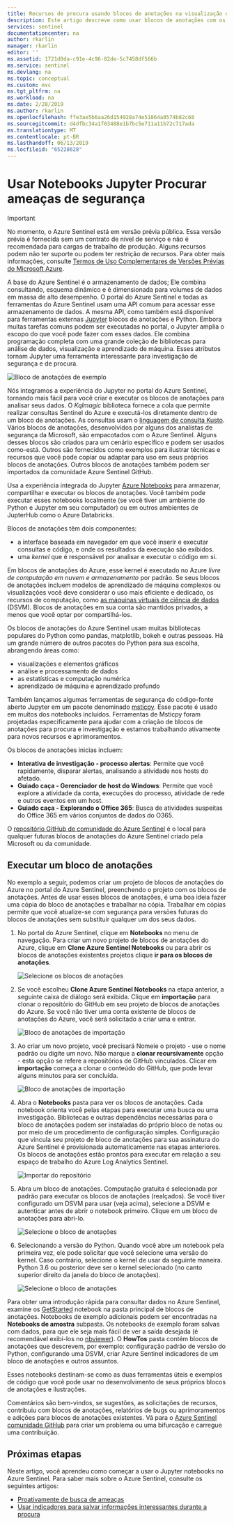 ```yaml
---
title: Recursos de procura usando blocos de anotações na visualização do Azure Sentinel | Microsoft Docs
description: Este artigo descreve como usar blocos de anotações com os recursos de procura Sentinel do Azure.
services: sentinel
documentationcenter: na
author: rkarlin
manager: rkarlin
editor: ''
ms.assetid: 1721d0da-c91e-4c96-82de-5c7458df566b
ms.service: sentinel
ms.devlang: na
ms.topic: conceptual
ms.custom: mvc
ms.tgt_pltfrm: na
ms.workload: na
ms.date: 2/28/2019
ms.author: rkarlin
ms.openlocfilehash: ffe3ae5b6aa26d154928a74e51864a0574b82c68
ms.sourcegitcommit: d4dfbc34a1f03488e1b7bc5e711a11b72c717ada
ms.translationtype: MT
ms.contentlocale: pt-BR
ms.lasthandoff: 06/13/2019
ms.locfileid: "65228628"
---
```

# <a name="use-jupyter-notebooks-to-hunt-for-security-threats"></a>Usar Notebooks Jupyter Procurar ameaças de segurança

> [!IMPORTANT]
> No momento, o Azure Sentinel está em versão prévia pública.
> Essa versão prévia é fornecida sem um contrato de nível de serviço e não é recomendada para cargas de trabalho de produção. Alguns recursos podem não ter suporte ou podem ter restrição de recursos.
> Para obter mais informações, consulte [Termos de Uso Complementares de Versões Prévias do Microsoft Azure](https://azure.microsoft.com/support/legal/preview-supplemental-terms/).

A base do Azure Sentinel é o armazenamento de dados; Ele combina consultando, esquema dinâmico e é dimensionada para volumes de dados em massa de alto desempenho. O portal do Azure Sentinel e todas as ferramentas do Azure Sentinel usam uma API comum para acessar esse armazenamento de dados. A mesma API, como também está disponível para ferramentas externas [Jupyter](https://jupyter.org/) blocos de anotações e Python. Embora muitas tarefas comuns podem ser executadas no portal, o Jupyter amplia o escopo do que você pode fazer com esses dados. Ele combina programação completa com uma grande coleção de bibliotecas para análise de dados, visualização e aprendizado de máquina. Esses atributos tornam Jupyter uma ferramenta interessante para investigação de segurança e de procura.

![Bloco de anotações de exemplo](./media/notebooks/sentinel-nb-mapandtimeline.png)

Nós integramos a experiência do Jupyter no portal do Azure Sentinel, tornando mais fácil para você criar e executar os blocos de anotações para analisar seus dados. O *Kqlmagic* biblioteca fornece a cola que permite realizar consultas Sentinel do Azure e executá-los diretamente dentro de um bloco de anotações. As consultas usam o [linguagem de consulta Kusto](https://kusto.azurewebsites.net/docs/query/index.html). Vários blocos de anotações, desenvolvidos por alguns dos analistas de segurança da Microsoft, são empacotados com o Azure Sentinel. Alguns desses blocos são criados para um cenário específico e podem ser usados como-está. Outros são fornecidos como exemplos para ilustrar técnicas e recursos que você pode copiar ou adaptar para uso em seus próprios blocos de anotações. Outros blocos de anotações também podem ser importados da comunidade Azure Sentinel GitHub.

Usa a experiência integrada do Jupyter [Azure Notebooks](https://notebooks.azure.com/) para armazenar, compartilhar e executar os blocos de anotações. Você também pode executar esses notebooks localmente (se você tiver um ambiente do Python e Jupyter em seu computador) ou em outros ambientes de JupterHub como o Azure Databricks.

Blocos de anotações têm dois componentes:

- a interface baseada em navegador em que você inserir e executar consultas e código, e onde os resultados da execução são exibidos.
- uma *kernel* que é responsável por analisar e executar o código em si. 

Em blocos de anotações do Azure, esse kernel é executado no Azure *livre de computação em nuvem e armazenamento* por padrão. Se seus blocos de anotações incluem modelos de aprendizado de máquina complexos ou visualizações você deve considerar o uso mais eficiente e dedicado, os recursos de computação, como [as máquinas virtuais de ciência de dados](https://azure.microsoft.com/services/virtual-machines/data-science-virtual-machines/) (DSVM). Blocos de anotações em sua conta são mantidos privados, a menos que você optar por compartilhá-los.

Os blocos de anotações do Azure Sentinel usam muitas bibliotecas populares do Python como pandas, matplotlib, bokeh e outras pessoas. Há um grande número de outros pacotes do Python para sua escolha, abrangendo áreas como:

- visualizações e elementos gráficos
- análise e processamento de dados
- as estatísticas e computação numérica
- aprendizado de máquina e aprendizado profundo

Também lançamos algumas ferramentas de segurança do código-fonte aberto Jupyter em um pacote denominado [msticpy](https://github.com/Microsoft/msticpy/). Esse pacote é usado em muitos dos notebooks incluídos. Ferramentas de Msticpy foram projetadas especificamente para ajudar com a criação de blocos de anotações para procura e investigação e estamos trabalhando ativamente para novos recursos e aprimoramentos.

Os blocos de anotações inicias incluem:

- **Interativa de investigação - processo alertas**: Permite que você rapidamente, disparar alertas, analisando a atividade nos hosts do afetado.
- **Guiado caça - Gerenciador de host do Windows**: Permite que você explore a atividade da conta, execuções do processo, atividade de rede e outros eventos em um host.  
- **Guiado caça - Explorando o Office 365**: Busca de atividades suspeitas do Office 365 em vários conjuntos de dados do O365.

O [repositório GitHub de comunidade do Azure Sentinel](https://github.com/Azure/Azure-Sentinel) é o local para qualquer futuras blocos de anotações do Azure Sentinel criado pela Microsoft ou da comunidade.

## <a name="run-a-notebook"></a>Executar um bloco de anotações

No exemplo a seguir, podemos criar um projeto de blocos de anotações do Azure no portal do Azure Sentinel, preenchendo o projeto com os blocos de anotações. Antes de usar esses blocos de anotações, é uma boa ideia fazer uma cópia do bloco de anotações e trabalhar na cópia. Trabalhar em cópias permite que você atualize-se com segurança para versões futuras do blocos de anotações sem substituir qualquer um dos seus dados.

1. No portal do Azure Sentinel, clique em **Notebooks** no menu de navegação. Para criar um novo projeto de blocos de anotações do Azure, clique em **Clone Azure Sentinel Notebooks** ou para abrir os blocos de anotações existentes projetos clique **ir para os blocos de anotações**.
  
   ![Selecione os blocos de anotações](./media/notebooks/sentinel-az-notebooks-home.png)

2. Se você escolheu **Clone Azure Sentinel Notebooks** na etapa anterior, a seguinte caixa de diálogo será exibida. Clique em **importação** para clonar o repositório do GitHub em seu projeto de blocos de anotações do Azure. Se você não tiver uma conta existente de blocos de anotações do Azure, você será solicitado a criar uma e entrar.

   ![Bloco de anotações de importação](./media/notebooks/sentinel-nb-signin-and-clone.png)

3. Ao criar um novo projeto, você precisará Nomeie o projeto - use o nome padrão ou digite um novo. Não marque a **clonar recursivamente** opção - esta opção se refere a repositórios de GitHub vinculados. Clicar em **importação** começa a clonar o conteúdo do GitHub, que pode levar alguns minutos para ser concluída.

   ![Bloco de anotações de importação](./media/notebooks/sentinel-create-nb-project.png)

4. Abra o **Notebooks** pasta para ver os blocos de anotações. Cada notebook orienta você pelas etapas para executar uma busca ou uma investigação. Bibliotecas e outras dependências necessárias para o bloco de anotações podem ser instaladas do próprio bloco de notas ou por meio de um procedimento de configuração simples. Configuração que vincula seu projeto de bloco de anotações para sua assinatura do Azure Sentinel é provisionada automaticamente nas etapas anteriores. Os blocos de anotações estão prontos para executar em relação a seu espaço de trabalho do Azure Log Analytics Sentinel.

   ![Importar do repositório](./media/notebooks/sentinel-open-notebook1.png)

5. Abra um bloco de anotações. Computação gratuita é selecionada por padrão para executar os blocos de anotações (realçados). Se você tiver configurado um DSVM para usar (veja acima), selecione a DSVM e autenticar antes de abrir o notebook primeiro. Clique em um bloco de anotações para abri-lo.

   ![Selecione o bloco de anotações](./media/notebooks/sentinel-open-notebook2.png)

6. Selecionando a versão do Python. Quando você abre um notebook pela primeira vez, ele pode solicitar que você selecione uma versão do kernel. Caso contrário, selecione o kernel de usar da seguinte maneira. Python 3.6 ou posterior deve ser o kernel selecionado (no canto superior direito da janela do bloco de anotações).

   ![Selecione o bloco de anotações](./media/notebooks/sentinel-select-kernel.png)

Para obter uma introdução rápida para consultar dados no Azure Sentinel, examine os [GetStarted](https://github.com/Azure/Azure-Sentinel/blob/master/Notebooks/Get%20Started.ipynb) notebook na pasta principal de blocos de anotações. Notebooks de exemplo adicionais podem ser encontradas na **Notebooks de amostra** subpasta. Os notebooks de exemplo foram salvas com dados, para que ele seja mais fácil de ver a saída desejada (é recomendável exibi-los no [nbviewer](https://nbviewer.jupyter.org/)). O **HowTos** pasta contém blocos de anotações que descrevem, por exemplo: configuração padrão de versão do Python, configurando uma DSVM, criar Azure Sentinel indicadores de um bloco de anotações e outros assuntos.

Esses notebooks destinam-se como as duas ferramentas úteis e exemplos de código que você pode usar no desenvolvimento de seus próprios blocos de anotações e ilustrações.

Comentários são bem-vindos, se sugestões, as solicitações de recursos, contribuiu com blocos de anotações, relatórios de bugs ou aprimoramentos e adições para blocos de anotações existentes. Vá para o [Azure Sentinel comunidade GitHub](https://github.com/Azure/Azure-Sentinel) para criar um problema ou uma bifurcação e carregue uma contribuição.

## <a name="next-steps"></a>Próximas etapas

Neste artigo, você aprendeu como começar a usar o Jupyter notebooks no Azure Sentinel. Para saber mais sobre o Azure Sentinel, consulte os seguintes artigos:

- [Proativamente de busca de ameaças](hunting.md)
- [Usar indicadores para salvar informações interessantes durante a procura](bookmarks.md)